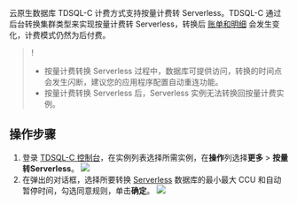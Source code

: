 
云原生数据库 TDSQL-C 计费方式支持按量计费转 Serverless。TDSQL-C 通过后台转换集群类型来实现按量计费转 Serverless，转换后 [账单和明细](https://console.cloud.tencent.com/expense/bill/summary) 会发生变化，计费模式仍然为后付费。

>!
>- 按量计费转换 Serverless 过程中，数据库可提供访问，转换的时间点会发生闪断，建议您的应用程序配置自动重连功能。
>- 按量计费转换 Serverless 后，Serverless 实例无法转换回按量计费实例。

## 操作步骤
1. 登录 [TDSQL-C 控制台](https://console.cloud.tencent.com/cynosdb)，在实例列表选择所需实例，在**操作**列选择**更多** > **按量转Serverless**。
![](https://main.qcloudimg.com/raw/cf6bd2eb1307d1930b9afd6bf95db828.png)
2. 在弹出的对话框，选择所要转换 [Serverless](https://cloud.tencent.com/document/product/1003/50853) 数据库的最小最大 CCU 和自动暂停时间，勾选同意规则，单击**确定**。
![](https://main.qcloudimg.com/raw/9e96526fb0aad69e6aabd32e203f5c01.png)
